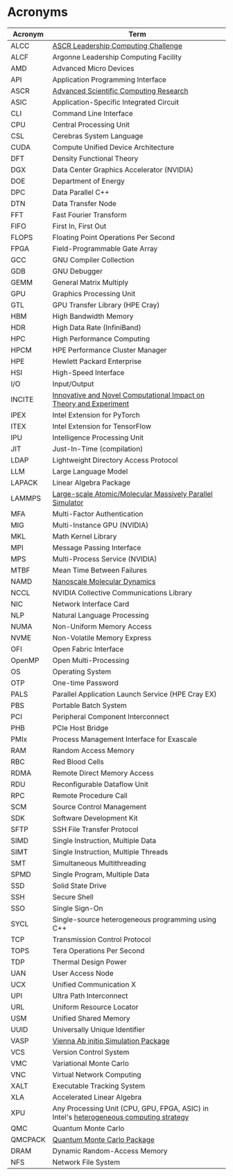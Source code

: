 # Acronyms

| Acronym | Term |
| ------- | ---- |
| ALCC    | [ASCR Leadership Computing Challenge](https://science.osti.gov/ascr/Facilities/Accessing-ASCR-Facilities/ALCC) |
| ALCF    | Argonne Leadership Computing Facility |
| AMD     | Advanced Micro Devices |
| API     | Application Programming Interface |
| ASCR    | [Advanced Scientific Computing Research](https://www.energy.gov/science/ascr/advanced-scientific-computing-research) |
| ASIC    | Application-Specific Integrated Circuit |
| CLI     | Command Line Interface |
| CPU     | Central Processing Unit |
| CSL     | Cerebras System Language |
| CUDA    | Compute Unified Device Architecture |
| DFT     | Density Functional Theory |
| DGX     | Data Center Graphics Accelerator (NVIDIA) |
| DOE     | Department of Energy |
| DPC     | Data Parallel C++ |
| DTN     | Data Transfer Node |
| FFT     | Fast Fourier Transform |
| FIFO    | First In, First Out |
| FLOPS   | Floating Point Operations Per Second |
| FPGA    | Field-Programmable Gate Array |
| GCC     | GNU Compiler Collection |
| GDB     | GNU Debugger |
| GEMM    | General Matrix Multiply |
| GPU     | Graphics Processing Unit |
| GTL     | GPU Transfer Library (HPE Cray) |
| HBM     | High Bandwidth Memory |
| HDR     | High Data Rate (InfiniBand) |
| HPC     | High Performance Computing |
| HPCM    | HPE Performance Cluster Manager |
| HPE     | Hewlett Packard Enterprise |
| HSI     | High-Speed Interface |
| I/O     | Input/Output |
| INCITE  | [Innovative and Novel Computational Impact on Theory and Experiment](https://doeleadershipcomputing.org/) |
| IPEX    | Intel Extension for PyTorch |
| ITEX    | Intel Extension for TensorFlow |
| IPU     | Intelligence Processing Unit |
| JIT     | Just-In-Time (compilation) |
| LDAP    | Lightweight Directory Access Protocol |
| LLM     | Large Language Model |
| LAPACK  | Linear Algebra Package |
| LAMMPS  | [Large-scale Atomic/Molecular Massively Parallel Simulator](https://www.lammps.org/) |
| MFA     | Multi-Factor Authentication |
| MIG     | Multi-Instance GPU (NVIDIA) |
| MKL     | Math Kernel Library |
| MPI     | Message Passing Interface |
| MPS     | Multi-Process Service (NVIDIA) |
| MTBF    | Mean Time Between Failures |
| NAMD    | [Nanoscale Molecular Dynamics](https://www.ks.uiuc.edu/Research/namd/) |
| NCCL    | NVIDIA Collective Communications Library |
| NIC     | Network Interface Card |
| NLP     | Natural Language Processing |
| NUMA    | Non-Uniform Memory Access |
| NVME    | Non-Volatile Memory Express |
| OFI     | Open Fabric Interface |
| OpenMP  | Open Multi-Processing |
| OS      | Operating System |
| OTP     | One-time Password |
| PALS    | Parallel Application Launch Service (HPE Cray EX) |
| PBS     | Portable Batch System |
| PCI     | Peripheral Component Interconnect |
| PHB     | PCIe Host Bridge |
| PMIx    | Process Management Interface for Exascale |
| RAM     | Random Access Memory |
| RBC     | Red Blood Cells |
| RDMA    | Remote Direct Memory Access |
| RDU     | Reconfigurable Dataflow Unit |
| RPC     | Remote Procedure Call |
| SCM     | Source Control Management |
| SDK     | Software Development Kit |
| SFTP    | SSH File Transfer Protocol |
| SIMD    | Single Instruction, Multiple Data |
| SIMT    | Single Instruction, Multiple Threads |
| SMT     | Simultaneous Multithreading |
| SPMD    | Single Program, Multiple Data |
| SSD     | Solid State Drive |
| SSH     | Secure Shell |
| SSO     | Single Sign-On |
| SYCL    | Single-source heterogeneous programming using C++ |
| TCP     | Transmission Control Protocol |
| TOPS    | Tera Operations Per Second |
| TDP     | Thermal Design Power |
| UAN     | User Access Node |
| UCX     | Unified Communication X |
| UPI     | Ultra Path Interconnect |
| URL     | Uniform Resource Locator |
| USM     | Unified Shared Memory |
| UUID    | Universally Unique Identifier |
| VASP    | [Vienna Ab initio Simulation Package](https://www.vasp.at/) |
| VCS     | Version Control System |
| VMC     | Variational Monte Carlo |
| VNC     | Virtual Network Computing |
| XALT    | Executable Tracking System |
| XLA     | Accelerated Linear Algebra |
| XPU     | Any Processing Unit (CPU, GPU, FPGA, ASIC) in Intel's [heterogeneous computing strategy](https://www.intel.com/content/www/us/en/architecture-and-technology/xpu.html) |
| QMC     | Quantum Monte Carlo |
| QMCPACK | [Quantum Monte Carlo Package](https://qmcpack.org/) |
| DRAM    | Dynamic Random-Access Memory |
| NFS     | Network File System | 